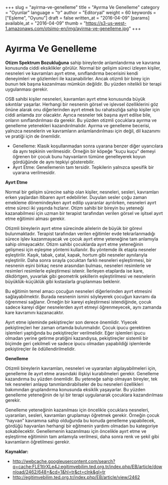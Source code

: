 +++
slug = "ayirma-ve-genelleme"
title = "Ayırma Ve Genelleme"
category = "Oyunlar"
language = "tr"
author = "Editoryal"
weight = 60
keywords = ["Eşleme", "Oyunu"]
draft = false
written_at = "2016-04-09"
[params]
available_at = "2016-04-09"
thumb = "https://s3-us-west-1.amazonaws.com/otsimo-en/img/ayirma-ve-genelleme.jpg"
+++

# Ayırma Ve Genelleme

****Otizm Spektrum Bozukluğuna**** sahip bireylerde anlamlandırma ve kavrama konusunda ciddi eksiklikler görülür. Normal bir gelişim süreci izleyen kişiler, nesneleri ve kavramları ayırt etme, sınıflandırma becerisini kendi deneyimleri ve gözlemleri ile kazanabilirler. Ancak otizmli bir birey için bunun tek başına kazanılması mümkün değildir. Bu yüzden nitelikli bir terapi uygulanması gerekir.

OSB sahibi kişiler nesneleri, kavramları ayırt etme konusunda büyük sıkıntılar yaşarlar. Herhangi bir nesnenin görsel ve işlevsel özelliklerini göz önüne alarak onu diğerlerinden ayırt etmek bu rahatsızlığa sahip kişiler için ciddi anlamda zor olacaktır. Ayrıca nesneler tek başına ayırt edilse bile, onların sınıflandırılması da gerekir. Bu yüzden otizmli çocuklara ayırma ve genelleme yetenekleri kazandırılmalıdır. Ayırma ve genelleme becerisi, yalnızca nesnelerin ve kavramların anlamlandırılması için değil, dil kazanımı ve pratiği için de önemlidir.

  * Genelleme: Klasik koşullanmadan sonra uyarana benzer diğer uyarıcılara da aynı tepkinin verilmesidir. Örneğin bir köpeğe “kuçu kuçu” demeyi öğrenen bir çocuk bunu hayvanların tümüne genelleyerek koyun gördüğünde de aynı tepkiyi gösterebilir.
  * Ayırt Etme: Genellemenin tam tersidir. Tepkilerin yalnızca spesifik bir uyarana verilmesidir.

**Ayırt Etme**

Normal bir gelişim sürecine sahip olan kişiler, nesneleri, sesleri, kavramları erken yaşlardan itibaren ayırt edebilirler. Duyulan sesler çoğu zaman emekleme dönemindeyken ayırt edilip uyaranlar ayrılırken, nesneleri ayırt etme süreci iki yaşında hızlanır. Otizm sahibi bir bireyin bu yeteneği kazanabilmesi için uzman bir terapist tarafından verilen görsel ve işitsel ayırt etme eğitimini alması gerekir.

Otizmli bireylerin ayırt etme sürecinde ailelerin de büyük bir görevi bulunmaktadır. Terapist tarafından verilen eğitimler evde tekrarlanmadığı sürece işlev kazanmayacak ve çocuk ayırt etme yeteneğine tam anlamıyla sahip olmayacaktır. Otizm sahibi çocuklarda ayırt etme yeteneğinin gelişmesi için eşleşme yöntemi kullanılır. Bu yöntemde ilk etapta nesneler eşleştirilir. Kaşık, tabak, çatal, kapak, hortum gibi nesneler aynılarıyla eşleştirilir. Daha sonra sırayla çocuktan farklı nesneleri eşleştirmesi, bir nesnenin eşini birkaç nesne arasından bulması, nesneleri resimlerle ve resimleri resimlerle eşleştirmesi istenir. İlerleyen etaplarda ise kare, dikdörtgen, yuvarlak gibi geometrik şekillerin eşleştirilmesi ve nesnelerin büyüklük-küçüklük gibi kıstaslarla gruplanması beklenir.

Bu eğitimin temel amacı çocuğun nesneleri diğerlerinden ayırt etmesini sağlayabilmektir. Burada nesnenin ismini söyleyerek çocuğun kavramı da öğrenmesi sağlanır. Örneğin bir kareyi eşleştirmesi istendiğinde, çocuk sadece kareyi diğer nesnelerden ayırt etmeyi öğrenmeyecek, aynı zamanda kare kavramını kazanacaktır.

Ayırt etme işleminde pekiştireçler son derece önemlidir. Yiyecek pekiştireçleri her zaman ortamda bulunmalıdır. Çocuk ipucu gerektiren işlemleri yaptığında bu pekiştireçler verilmelidir. Eğer işlemleri ipucu olmadan yerine getirme pratiğini kazandıysa, pekiştireçler sistemli bir biçimde geri çekilmeli ve sadece ipucu olmadan yapabildiği işlemlerde pekiştireçler ile ödüllendirilmelidir.

**Genelleme**

Otizmli bireylerin kavramları, nesneleri ve uyaranları algılayabilmeleri için, genelleme ile ayırt etme arasındaki ilişkiyi kurabilmeleri gerekir. Genelleme kazandırma bu yüzden önemlidir. Bu yeteneğe sahip olmayan bireyler, tek tek nesneleri anlayıp tanımlandırabilseler de bu nesneleri özellikleri bakımından gruplandırma konusunda eksiklik yaşayarlar. Bu yüzden genelleme yeteneğinin de iyi bir terapi uygulanarak çocuklara kazandırılması gerekir.

Genelleme yeteneğinin kazanılması için öncelikle çocuklara nesneleri, uyaranları, sesleri, kavramları gruplamayı öğretmek gerekir. Örneğin çocuk “hayvan” kavramına sahip olduğunda bu konuda genelleme yapabilecek, gördüğü hayvanları herhangi bir eğitmenin yardımı olmadan bu kategoriye sokabilecektir. Genellemenin kazanılması için öncelikle ayırt etme ve eşleştirme eğitiminin tam anlamıyla verilmesi, daha sonra renk ve şekil gibi kavramların öğretilmesi gerekir.

**Kaynaklar:**

  * http://webcache.googleusercontent.com/search?q=cache:FLE1tIrXLe4J:egitimvebilim.ted.org.tr/index.php/EB/article/download/2462/648+&cd=1&hl=tr&ct=clnk&gl=tr
  * http://egitimvebilim.ted.org.tr/index.php/EB/article/view/2462
